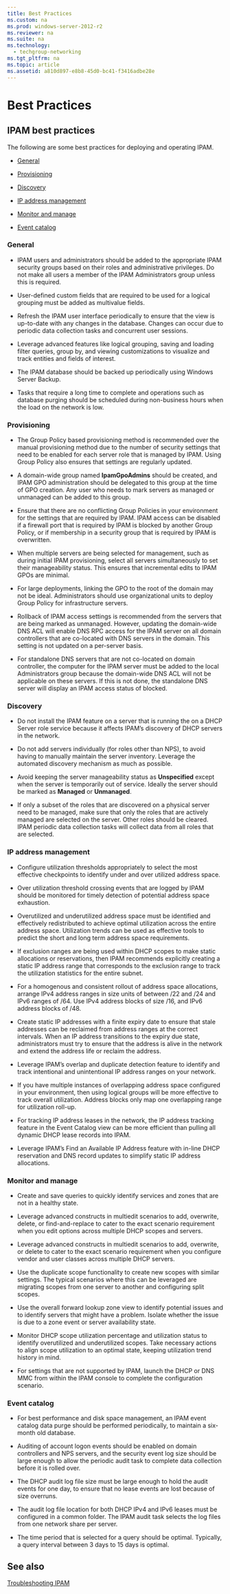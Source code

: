 ```yaml
---
title: Best Practices
ms.custom: na
ms.prod: windows-server-2012-r2
ms.reviewer: na
ms.suite: na
ms.technology: 
  - techgroup-networking
ms.tgt_pltfrm: na
ms.topic: article
ms.assetid: a810d897-e8b8-45d0-bc41-f3416adbe28e
---
```

# Best Practices
  
## <a name="best_practices"></a>IPAM best practices  
The following are some best practices for deploying and operating IPAM.  
  
-   [General](../Topic/Best-Practices.md#general)  
  
-   [Provisioning](../Topic/Best-Practices.md#provisioning)  
  
-   [Discovery](../Topic/Best-Practices.md#discovery)  
  
-   [IP address management](../Topic/Best-Practices.md#ip_mgmt)  
  
-   [Monitor and manage](../Topic/Best-Practices.md#msm)  
  
-   [Event catalog](../Topic/Best-Practices.md#event_catalog)  
  
### <a name="general"></a>General  
  
-   IPAM users and administrators should be added to the appropriate IPAM security groups based on their roles and administrative privileges. Do not make all users a member of the IPAM Administrators group unless this is required.  
  
-   User\-defined custom fields that are required to be used for a logical grouping must be added as multivalue fields.  
  
-   Refresh the IPAM user interface periodically to ensure that the view is up\-to\-date with any changes in the database. Changes can occur due to periodic data collection tasks and concurrent user sessions.  
  
-   Leverage advanced features like logical grouping, saving and loading filter queries, group by, and viewing customizations to visualize and track entities and fields of interest.  
  
-   The IPAM database should be backed up periodically using Windows Server Backup.  
  
-   Tasks that require a long time to complete and operations such as database purging should be scheduled during non\-business hours when the load on the network is low.  
  
### <a name="provisioning"></a>Provisioning  
  
-   The Group Policy based provisioning method is recommended over the manual provisioning method due to the number of security settings that need to be enabled for each server role that is managed by IPAM. Using Group Policy also ensures that settings are regularly updated.  
  
-   A domain\-wide group named **IpamGpoAdmins** should be created, and IPAM GPO administration should be delegated to this group at the time of GPO creation. Any user who needs to mark servers as managed or unmanaged can be added to this group.  
  
-   Ensure that there are no conflicting Group Policies in your environment for the settings that are required by IPAM. IPAM access can be disabled if a firewall port that is required by IPAM is blocked by another Group Policy, or if membership in a security group that is required by IPAM is overwritten.  
  
-   When multiple servers are being selected for management, such as during initial IPAM provisioning, select all servers simultaneously to set their manageability status. This ensures that incremental edits to IPAM GPOs are minimal.  
  
-   For large deployments, linking the GPO to the root of the domain may not be ideal. Administrators should use organizational units to deploy Group Policy for infrastructure servers.  
  
-   Rollback of IPAM access settings is recommended from the servers that are being marked as unmanaged. However, updating the domain\-wide DNS ACL will enable DNS RPC access for the IPAM server on all domain controllers that are co\-located with DNS servers in the domain. This setting is not updated on a per\-server basis.  
  
-   For standalone DNS servers that are not co\-located on domain controller, the computer for the IPAM server must be added to the local Administrators group because the domain\-wide DNS ACL will not be applicable on these servers. If this is not done, the standalone DNS server will display an IPAM access status of blocked.  
  
### <a name="discovery"></a>Discovery  
  
-   Do not install the IPAM feature on a server that is running the on a DHCP Server role service because it affects IPAM’s discovery of DHCP servers in the network.  
  
-   Do not add servers individually \(for roles other than NPS\), to avoid having to manually maintain the server inventory. Leverage the automated discovery mechanism as much as possible.  
  
-   Avoid keeping the server manageability status as **Unspecified** except when the server is temporarily out of service. Ideally the server should be marked as **Managed** or **Unmanaged**.  
  
-   If only a subset of the roles that are discovered on a physical server need to be managed, make sure that only the roles that are actively managed are selected on the server. Other roles should be cleared. IPAM periodic data collection tasks will collect data from all roles that are selected.  
  
### <a name="ip_mgmt"></a>IP address management  
  
-   Configure utilization thresholds appropriately to select the most effective checkpoints to identify under and over utilized address space.  
  
-   Over utilization threshold crossing events that are logged by IPAM should be monitored for timely detection of potential address space exhaustion.  
  
-   Overutilized and underutilized address space must be identified and effectively redistributed to achieve optimal utilization across the entire address space. Utilization trends can be used as effective tools to predict the short and long term address space requirements.  
  
-   If exclusion ranges are being used within DHCP scopes to make static allocations or reservations, then IPAM recommends explicitly creating a static IP address range that corresponds to the exclusion range to track the utilization statistics for the entire subnet.  
  
-   For a homogenous and consistent rollout of address space allocations, arrange IPv4 address ranges in size units of between \/22 and \/24 and IPv6 ranges of \/64. Use IPv4 address blocks of size \/16, and IPv6 address blocks of \/48.  
  
-   Create static IP addresses with a finite expiry date to ensure that stale addresses can be reclaimed from address ranges at the correct intervals. When an IP address transitions to the expiry due state, administrators must try to ensure that the address is alive in the network and extend the address life or reclaim the address.  
  
-   Leverage IPAM’s overlap and duplicate detection feature to identify and track intentional and unintentional IP address ranges on your network.  
  
-   If you have multiple instances of overlapping address space configured in your environment, then using logical groups will be more effective to track overall utilization. Address blocks only map one overlapping range for utilization roll\-up.  
  
-   For tracking IP address leases in the network, the IP address tracking feature in the Event Catalog view can be more efficient than pulling all dynamic DHCP lease records into IPAM.  
  
-   Leverage IPAM’s Find an Available IP Address feature with in\-line DHCP reservation and DNS record updates to simplify static IP address allocations.  
  
### <a name="msm"></a>Monitor and manage  
  
-   Create and save queries to quickly identify services and zones that are not in a healthy state.  
  
-   Leverage advanced constructs in multiedit scenarios to add, overwrite, delete, or find\-and\-replace to cater to the exact scenario requirement when you edit options across multiple DHCP scopes and servers.  
  
-   Leverage advanced constructs in multiedit scenarios to add, overwrite, or delete to cater to the exact scenario requirement when you configure vendor and user classes across multiple DHCP servers.  
  
-   Use the duplicate scope functionality to create new scopes with similar settings. The typical scenarios where this can be leveraged are migrating scopes from one server to another and configuring split scopes.  
  
-   Use the overall forward lookup zone view to identify potential issues and to identify servers that might have a problem. Isolate whether the issue is due to a zone event or server availability state.  
  
-   Monitor DHCP scope utilization percentage and utilization status to identify overutilized and underutilized scopes. Take necessary actions to align scope utilization to an optimal state, keeping utilization trend history in mind.  
  
-   For settings that are not supported by IPAM, launch the DHCP or DNS MMC from within the IPAM console to complete the configuration scenario.  
  
### <a name="event_catalog"></a>Event catalog  
  
-   For best performance and disk space management, an IPAM event catalog data purge should be performed periodically, to maintain a six\-month old database.  
  
-   Auditing of account logon events should be enabled on domain controllers and NPS servers, and the security event log size should be large enough to allow the periodic audit task to complete data collection before it is rolled over.  
  
-   The DHCP audit log file size must be large enough to hold the audit events for one day, to ensure that no lease events are lost because of size overruns.  
  
-   The audit log file location for both DHCP IPv4 and IPv6 leases must be configured in a common folder. The IPAM audit task selects the log files from one network share per server.  
  
-   The time period that is selected for a query should be optimal. Typically, a query interval between 3 days to 15 days is optimal.  
  
## See also  
[Troubleshooting IPAM](../Topic/Troubleshooting-IPAM.md)  
  
